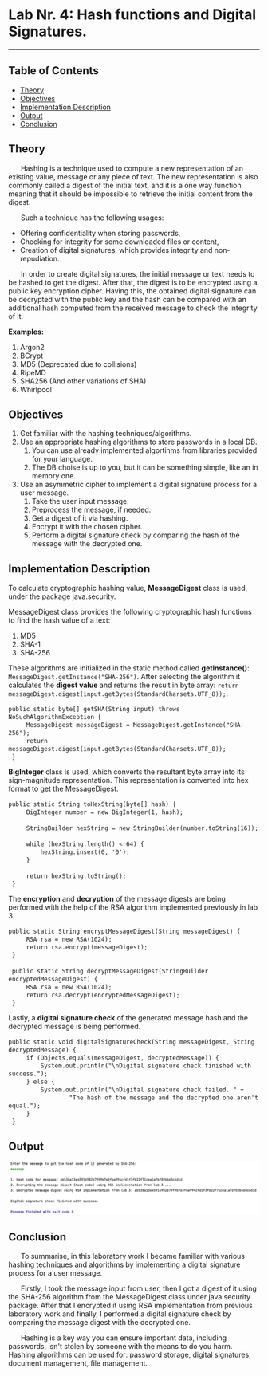 # Lab Nr. 4: Hash functions and Digital Signatures.

---
## Table of Contents

* [Theory](#theory)
* [Objectives](#objectives)
* [Implementation Description](#implementation-description)
* [Output](#output)
* [Conclusion](#conclusion)

## Theory

&ensp;&ensp;&ensp; Hashing is a technique used to compute a new representation of an existing value, message or any piece of text. The new representation is also commonly called a digest of the initial text, and it is a one way function meaning that it should be impossible to retrieve the initial content from the digest.

&ensp;&ensp;&ensp; Such a technique has the following usages:
* Offering confidentiality when storing passwords,
* Checking for integrity for some downloaded files or content,
* Creation of digital signatures, which provides integrity and non-repudiation.

&ensp;&ensp;&ensp; In order to create digital signatures, the initial message or text needs to be hashed to get the digest. After that, the digest is to be encrypted using a public key encryption cipher. Having this, the obtained digital signature can be decrypted with the public key and the hash can be compared with an additional hash computed from the received message to check the integrity of it.


**Examples:**
1. Argon2
2. BCrypt
3. MD5 (Deprecated due to collisions)
4. RipeMD
5. SHA256 (And other variations of SHA)
6. Whirlpool


## Objectives
1. Get familiar with the hashing techniques/algorithms.
2. Use an appropriate hashing algorithms to store passwords in a local DB.
   1. You can use already implemented algortihms from libraries provided for your language.
   2. The DB choise is up to you, but it can be something simple, like an in memory one.
3. Use an asymmetric cipher to implement a digital signature process for a user message.
    1. Take the user input message.
    2. Preprocess the message, if needed.
    3. Get a digest of it via hashing.
    4. Encrypt it with the chosen cipher.
    5. Perform a digital signature check by comparing the hash of the message with the decrypted one.

## Implementation Description
To calculate cryptographic hashing value, **MessageDigest** class is used, under the package java.security.

MessageDigest class provides the following cryptographic hash functions to find the hash value of a text:
1. MD5
2. SHA-1
3. SHA-256

These algorithms are initialized in the static method called **getInstance()**: ```MessageDigest.getInstance("SHA-256")```. After selecting the algorithm it calculates the **digest value** and returns the result in byte array: ```return messageDigest.digest(input.getBytes(StandardCharsets.UTF_8));```.

```
public static byte[] getSHA(String input) throws NoSuchAlgorithmException {
     MessageDigest messageDigest = MessageDigest.getInstance("SHA-256");
     return messageDigest.digest(input.getBytes(StandardCharsets.UTF_8));
 }
```

**BigInteger** class is used, which converts the resultant byte array into its sign-magnitude representation. This representation is converted into hex format to get the MessageDigest.

```
public static String toHexString(byte[] hash) {
     BigInteger number = new BigInteger(1, hash);

     StringBuilder hexString = new StringBuilder(number.toString(16));

     while (hexString.length() < 64) {
         hexString.insert(0, '0');
     }

     return hexString.toString();
 }
```
The **encryption** and **decryption** of the message digests are being performed with the help of the RSA algorithm implemented previously in lab 3.
```
public static String encryptMessageDigest(String messageDigest) {
     RSA rsa = new RSA(1024);
     return rsa.encrypt(messageDigest);
 }

 public static String decryptMessageDigest(StringBuilder encryptedMessageDigest) {
     RSA rsa = new RSA(1024);
     return rsa.decrypt(encryptedMessageDigest);
 }
```
Lastly, a **digital signature check** of the generated message hash and the decrypted message is being performed.
```
public static void digitalSignatureCheck(String messageDigest, String decryptedMessage) {
     if (Objects.equals(messageDigest, decryptedMessage)) {
         System.out.println("\nDigital signature check finished with success.");
     } else {
         System.out.println("\nDigital signature check failed. " +
                 "The hash of the message and the decrypted one aren't equal.");
     }
 }
```


## Output

![](../images/lab4-output.png)

## Conclusion
&ensp;&ensp;&ensp; To summarise, in this laboratory work I became familiar with various hashing techniques and algorithms by implementing a digital signature process for a user message.

&ensp;&ensp;&ensp; Firstly, I took the message input from user, then I got a digest of it using the SHA-256 algorithm from the MessageDigest class under java.security package. After that I encrypted it using RSA implementation from previous laboratory work and finally, I performed a digital signature check by comparing the message digest with the decrypted one.

&ensp;&ensp;&ensp; Hashing is a key way you can ensure important data, including passwords, isn't stolen by someone with the means to do you harm. Hashing algorithms can be used for: password storage, digital signatures, document management, file management.